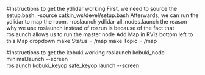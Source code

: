 #Instructions to get the ydlidar working
First, we need to source the setup.bash.
-source catkin_ws/devel/setup.bash
Afterwards, we can run the ydlidar to map
the room.
-roslaunch ydlidar all_nodes.launch
the reason why we use roslaunch instead
of rosrun is because of the fact that
roslaunch allows us to run the master node
Add Map in RViz bottom left
to this Map dropdown
make Status = /map
make Topic = /map

#Instructions to get the kobuki working
roslaunch kobuki_node minimal.launch --screen                                                   
roslaunch kobuki_keyop safe_keyop.launch --screen                                                                                         
